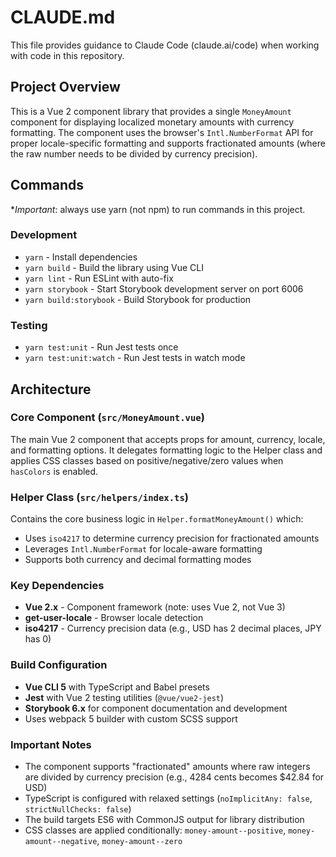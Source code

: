 # CLAUDE.md

This file provides guidance to Claude Code (claude.ai/code) when working with code in this repository.

## Project Overview

This is a Vue 2 component library that provides a single `MoneyAmount` component for displaying localized monetary amounts with currency formatting. The component uses the browser's `Intl.NumberFormat` API for proper locale-specific formatting and supports fractionated amounts (where the raw number needs to be divided by currency precision).

## Commands

**Important*: always use yarn (not npm) to run commands in this project.

### Development
- `yarn` - Install dependencies
- `yarn build` - Build the library using Vue CLI
- `yarn lint` - Run ESLint with auto-fix
- `yarn storybook` - Start Storybook development server on port 6006
- `yarn build:storybook` - Build Storybook for production

### Testing
- `yarn test:unit` - Run Jest tests once
- `yarn test:unit:watch` - Run Jest tests in watch mode

## Architecture

### Core Component (`src/MoneyAmount.vue`)
The main Vue 2 component that accepts props for amount, currency, locale, and formatting options. It delegates formatting logic to the Helper class and applies CSS classes based on positive/negative/zero values when `hasColors` is enabled.

### Helper Class (`src/helpers/index.ts`)
Contains the core business logic in `Helper.formatMoneyAmount()` which:
- Uses `iso4217` to determine currency precision for fractionated amounts
- Leverages `Intl.NumberFormat` for locale-aware formatting
- Supports both currency and decimal formatting modes

### Key Dependencies
- **Vue 2.x** - Component framework (note: uses Vue 2, not Vue 3)
- **get-user-locale** - Browser locale detection
- **iso4217** - Currency precision data (e.g., USD has 2 decimal places, JPY has 0)

### Build Configuration
- **Vue CLI 5** with TypeScript and Babel presets
- **Jest** with Vue 2 testing utilities (`@vue/vue2-jest`)
- **Storybook 6.x** for component documentation and development
- Uses webpack 5 builder with custom SCSS support

### Important Notes
- The component supports "fractionated" amounts where raw integers are divided by currency precision (e.g., 4284 cents becomes $42.84 for USD)
- TypeScript is configured with relaxed settings (`noImplicitAny: false`, `strictNullChecks: false`)
- The build targets ES6 with CommonJS output for library distribution
- CSS classes are applied conditionally: `money-amount--positive`, `money-amount--negative`, `money-amount--zero`
